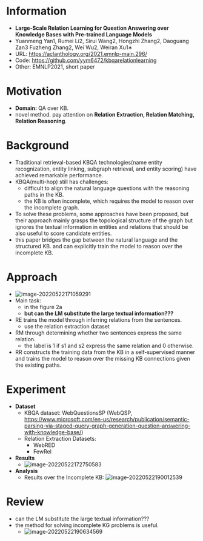 # Information

* **Large-Scale Relation Learning for Question Answering over Knowledge Bases with Pre-trained Language Models**
* Yuanmeng Yan1, Rumei Li2, Sirui Wang2, Hongzhi Zhang2, Daoguang Zan3 Fuzheng Zhang2, Wei Wu2, Weiran Xu1∗
* URL: https://aclanthology.org/2021.emnlp-main.296/
* Code: https://github.com/yym6472/kbqarelationlearning
* Other: EMNLP2021, short paper



# Motivation

* **Domain:** QA over KB.
* novel method. pay attention on **Relation Extraction, Relation Matching, Relation Reasoning**.



# Background

* Traditional retrieval-based KBQA technologies(name entity recognization, entity linking, subgraph retrieval, and entity scoring) have achieved remarkable performance.
* KBQA(multi-hop) still has challenges:
  * difficult to align the natural language questions with the reasoning paths in the KB.
  * the KB is often incomplete, which requires the model to reason over the incomplete graph.
* To solve these problems, some approaches have been proposed, but their approach mainly grasps the topological structure of the graph but ignores the textual information in entities and relations that should be also useful to score candidate entities.
* this paper bridges the gap between the natural language and the structured KB. and can explicitly train the model to reason over the incomplete KB.



# Approach

* ![image-20220522171059291](https://tva1.sinaimg.cn/large/e6c9d24egy1h2h8zr28tlj221q0u0wqh.jpg)
* Main task:
  * in the figure 2a
  * **but can the LM substitute the large textual information???**
* RE trains the model through inferring relations from the sentences.
  * use the relation extraction dataset
* RM through determining whether two sentences express the same relation. 
  * the label is 1 if s1 and s2 express the same relation and 0 otherwise.
* RR constructs the training data from the KB in a self-supervised manner and trains the model to reason over the missing KB connections given the existing paths.



# Experiment

* **Dataset**
  * KBQA dataset: WebQuestionsSP (WebQSP, https://www.microsoft.com/en-us/research/publication/semantic-parsing-via-staged-query-graph-generation-question-answering-with-knowledge-base/)
  * Relation Extraction Datasets: 
    * WebRED
    * FewRel
* **Results**
  * ![image-20220522172750583](https://tva1.sinaimg.cn/large/e6c9d24egy1h2h9hatg9pj20u010yq82.jpg)
* **Analysis**
  * Results over the Incomplete KB: ![image-20220522190012539](https://tva1.sinaimg.cn/large/e6c9d24egy1h2hc5f6kksj20u00yl42r.jpg)



# Review

* can the LM substitute the large textual information???
* the method for solving incomplete KG problems is useful.
  * ![image-20220522190634569](https://tva1.sinaimg.cn/large/e6c9d24egy1h2hcc1lzzyj21xc0k87a0.jpg)



